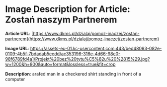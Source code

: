 # Image Description for Article: Zostań naszym Partnerem 
**Article URL**: [https://www.dkms.pl/dzialaj/pomoz-inaczej/zostan-partnerem](https://www.dkms.pl/dzialaj/pomoz-inaczej/zostan-partnerem)

**Image URL**: https://assets-eu-01.kc-usercontent.com:443/bed48093-082e-0109-4b5f-7bdadab5eedd/ac353196-316e-4d66-98c0-98f6789fd4a1/Projekt%20bez%20tytu%C5%82u%20%2815%29.jpg?w=1200&h=800&auto=format&lossless=true&fit=crop

**Description**: arafed man in a checkered shirt standing in front of a computer
